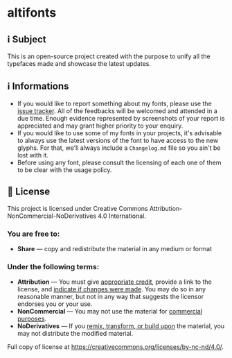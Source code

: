 # altifonts

## ℹ️ Subject
This is an open-source project created with the purpose to unify all the typefaces made and showcase the latest updates.

## ℹ️ Informations
- If you would like to report something about my fonts, please use the [issue tracker](https://github.com/Jeiii20/altifonts/issues). All of the feedbacks will be welcomed and attended in a due time. Enough evidence represented by screenshots of your report is appreciated and may grant higher priority to your enquiry.
- If you would like to use some of my fonts in your projects, it's advisable to always use the latest versions of the font to have access to the new glyphs. For that, we'll always include a `Changelog.md` file so you ain't be lost with it.
- Before using any font, please consult the licensing of each one of them to be clear with the usage policy.

## 📖 License
This project is licensed under Creative Commons Attribution-NonCommercial-NoDerivatives 4.0 International.

### You are free to:
- **Share** — copy and redistribute the material in any medium or format

### Under the following terms:
- **Attribution** — You must give [appropriate credit](https://creativecommons.org/licenses/by-nc-nd/4.0/deed.en#ref-appropriate-credit), provide a link to the license, and [indicate if changes were made](https://creativecommons.org/licenses/by-nc-nd/4.0/deed.en#ref-indicate-changes). You may do so in any reasonable manner, but not in any way that suggests the licensor endorses you or your use.
- **NonCommercial** — You may not use the material for [commercial purposes](https://creativecommons.org/licenses/by-nc-nd/4.0/deed.en#ref-commercial-purposes).
- **NoDerivatives** — If you [remix, transform, or build upon](https://creativecommons.org/licenses/by-nc-nd/4.0/deed.en#ref-some-kinds-of-mods) the material, you may not distribute the modified material.

Full copy of license at https://creativecommons.org/licenses/by-nc-nd/4.0/.
